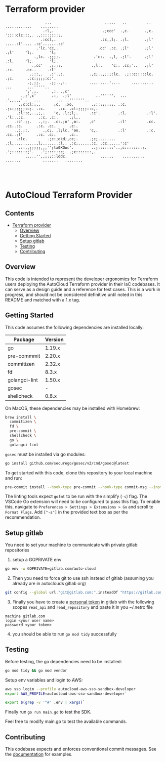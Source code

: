 # Terraform provider

```
                  ...                        .....   ..         ..  ............    ........  
                 .:l,.                      .;ccc'  .,c.       .,c. '::::clc:::,. .,::::::::;.  
                .:ccl,.                    .:c,,l;. .;l.       .;l' .....:l'.... .:c'.......:c'  
              .'lc.'cc,.                  .cc' .:c. .;l'       .;l'     .;l'     'l;.       'l;  
             .,lc. .;;;;.               .'c:.  .,l, .;l'.      .;l'     .:l.     'l;.       'l;.  
            .,cc'   ,;.;;.             .,l:.    'c:. .cc;'..   .;l'     .:c.     .cc..     .:l'  
           .;::,.   .:'.,:.           .,c;..,;;;:lc.  .;::c:::::lc.     .;c.      .:c:;;;;:c:'.  
          .;,;;.    .;;..,:.          .... ....'....     ..........      ...       ...'''''..  
         ';',;.      ,:. .,c'  
       .,;',c'       .:,  .;l'           ..''''''.  ...            .',,,,,'..   ...       ... ..'''''''..  
      .;c:cl:;,.      ;c.  ;xo,        .;::;;;;;;. .:c.          .;c:;;;;;:c;. .:c.      .:c. .cl:;;;;::c,.  
     .:l::c,..,;,.    'c, .l:;l;.     .:c'.        .:l.         .:l'.     .'l:..:c.      .:c. .c:.     .;l,.  
    .:c'.;;.   .,:;.  .c:.;o' ,o:.    ,c'          .:l'         .cc.       .cc..:c.      .:c. .c:.      .c:.  
    .,:.;:.      .,c;. ,l;lc. 'oo.    'c,.         .:l'         .:c.       .cc..;l'      .:c. .c:.      .c:.  
     .:lc.         .;c:;okd;,cc;.     .;c;........ .:l,..........,l;.......:l,. .:c;......:c. .cc......':c'  
      .::,,;;;;;,,,'';lx0XOoc'.        ..;:::::::'..,c::::::::;. .';:::::::;'.   .';::::::c;. .;c:::::::,.  
         .....'',,;;;::lddc.               ......    ..........     .......          .......   ........  

```
<br />
<br />

AutoCloud Terraform Provider <!-- omit in toc -->
============================

Contents <!-- omit in toc -->
--------
- [Terraform provider](#terraform-provider)
  - [Overview](#overview)
  - [Getting Started](#getting-started)
  - [Setup gitlab](#setup-gitlab)
  - [Testing](#testing)
  - [Contributing](#contributing)



Overview
--------

This code is intended to represent the developer ergonomics for Terraform users deploying the AutoCloud Terraform provider in their IaC codebases. It can serve as a design guide and a reference for test cases. This is a work in progress, and should not be considered definitive until noted in this README and matched with a 1.x tag.



Getting Started
---------------

This code assumes the following dependencies are installed locally:

| Package       | Version |
|---------------|---------|
| go            | 1.19.x  |
| pre-commmit   | 2.20.x  |
| commitizen    | 2.32.x  |
| fd            | 8.3.x   |
| golangci-lint | 1.50.x  |
| gosec         | -       |
| shellcheck    | 0.8.x   |

On MacOS, these dependencies may be installed with Homebrew:

```bash
brew install \
  commitizen \
  fd \
  pre-commit \
  shellcheck \
  go \
  golangci-lint
```

`gosec` must be installed via go modules:

```bash
go install github.com/securego/gosec/v2/cmd/gosec@latest
```

To get started with this code, clone this repository to your local machine and run:

```bash
pre-commit install --hook-type pre-commit --hook-type commit-msg --install-hooks
```

The linting tools expect `gofmt` to be run with the simplify (`-s`) flag. The VSCode Go extension will need to be configured to pass this flag. To enable this, navigate to `Preferences > Settings > Extensions > Go` and scroll to `Format Flags`. Add `["-s"]` in the provided text box as per the recommendation.



Setup gitlab
-----------

You need to set your machine to communicate with private gitlab repositories

1. setup a GOPRIVATE env
```bash
go env -w GOPRIVATE=gitlab.com/auto-cloud
```

2. Then you need to force git to use ssh instead of gitlab (assuming you already are in autoclouds gitlab org)
```bash
git config --global url."git@gitlab.com:".insteadOf "https://gitlab.com/"
```

3. Finally you have to create a [personal token](https://docs.gitlab.com/ee/user/profile/personal_access_tokens.html) in gitlab with the following scopes `read_api` and `read_repository` and paste it in you ~/.netrc file
```
machine gitlab.com
login <your user name>
password <your token>
```

4. you should be able to run `go mod tidy` successfully


Testing
-------

Before testing, the go dependencies need to be installed:

```bash
go mod tidy && go mod vendor
```

Setup env variables and login to AWS:

```bash
aws sso login --profile autocloud-aws-sso-sandbox-developer
export AWS_PROFILE=autocloud-aws-sso-sandbox-developer`

export $(grep -v '^#' .env | xargs)`
```

Finally run `go run main.go` to test the SDK.

Feel free to modify main.go to test the available commands.



Contributing
------------

This codebase expects and enforces conventional commit messages. See the [documentation](https://www.conventionalcommits.org/en/v1.0.0/) for examples.
